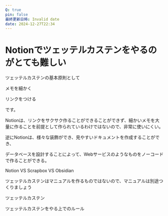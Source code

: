```yaml
---
Q: true
pin: false
最終更新日時: Invalid date
date: 2024-12-27T22:34
---
```

# Notionでツェッテルカステンをやるのがとても難しい

ツェッテルカステンの基本原則として

メモを細かく

リンクをつける

です。

Notionは、リンクをサクサク作ることができることができず、細かいメモを大量に作ることを前提として作られているわけではないので、非常に使いにくい。

逆にNotionは、様々な装飾ができ、見やすいドキュメントを作成することができ、

データベースを設計することによって、Webサービスのようなものをノーコードで作ることができる。

Notion VS Scrapbox VS Obsidian

ツェッテルカステンはマニュアルを作るものではないので、マニュアルは別途つくりましょう

ツェッテルカステン

ツェッテルカステンをやる上でのルール